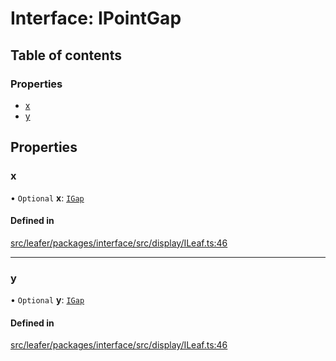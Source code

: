 # Interface: IPointGap

## Table of contents

### Properties

- [x](IPointGap.md#x)
- [y](IPointGap.md#y)

## Properties

### x

• `Optional` **x**: [`IGap`](../modules.md#igap)

#### Defined in

[src/leafer/packages/interface/src/display/ILeaf.ts:46](https://github.com/leaferjs/leafer/blob/ce388543b1c91bc943ac7537f94ff47adf234c5d/packages/interface/src/display/ILeaf.ts#L46)

___

### y

• `Optional` **y**: [`IGap`](../modules.md#igap)

#### Defined in

[src/leafer/packages/interface/src/display/ILeaf.ts:46](https://github.com/leaferjs/leafer/blob/ce388543b1c91bc943ac7537f94ff47adf234c5d/packages/interface/src/display/ILeaf.ts#L46)
